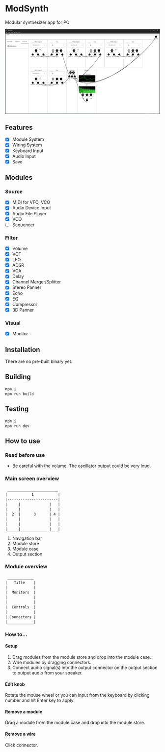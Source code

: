 # ModSynth
Modular synthesizer app for PC

![ModSynth Demo](images/demo.png)

## Features
- [x] Module System
- [x] Wiring System
- [x] Keyboard Input
- [x] Audio Input
- [x] Save

## Modules
### Source
- [x] MIDI for VFO, VCO
- [x] Audio Device Input
- [x] Audio File Player
- [x] VCO
- [ ] Sequencer

### Filter
- [x] Volume
- [x] VCF
- [x] LFO
- [x] ADSR
- [x] VCA
- [x] Delay
- [x] Channel Merger/Splitter
- [x] Stereo Panner
- [x] Echo
- [x] EQ
- [x] Compressor
- [x] 3D Panner

### Visual
- [x] Monitor

## Installation
There are no pre-built binary yet.

## Building
```
npm i
npm run build
```

## Testing
```
npm i
npm run dev
```

## How to use
### Read before use
- Be careful with the volume. The oscillator output could be very loud.

### Main screen overview
```
 _______________________
|           1           |
|-----------------------|
|     |             |   |
|     |             |   |
|  2  |      3      | 4 |
|     |             |   |
|     |             |   |
|_____|_____________|___|
```

1. Navigation bar
2. Module store
3. Module case
4. Output section

### Module overview
```
 ____________
|   Title    |
|            |
|  Monitors  |
|            |
|            |
|  Controls  |
|            |
| Connectors |
|____________|
```

### How to...
#### Setup
1. Drag modules from the module store and drop into the module case.
2. Wire modules by dragging connectors.
3. Connect audio signal(s) into the output connector on the output section to output audio from your speaker.

#### Edit knob
Rotate the mouse wheel or you can input from the keyboard by clicking number and hit Enter key to apply.

#### Remove a module
Drag a module from the module case and drop into the module store.

#### Remove a wire
Click connector.
